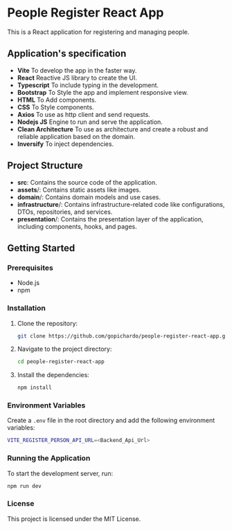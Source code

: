 # People Register React App

This is a React application for registering and managing people.

## Application's specification
- **Vite** To develop the app in the faster way.
- **React** Reactive JS library to create the UI.
- **Typescript** To include typing in the development.
- **Bootstrap** To Style the app and implement responsive view.
- **HTML** To Add components.
- **CSS** To Style components.
- **Axios** To use as http client and send requests.
- **Nodejs JS** Engine to run and serve the application.
- **Clean Architecture** To use as architecture and create a robust and reliable application based on the domain.
- **Inversify** To inject dependencies.

## Project Structure
- **src**: Contains the source code of the application.
- **assets**/: Contains static assets like images.
- **domain**/: Contains domain models and use cases.
- **infrastructure**/: Contains infrastructure-related code like configurations, DTOs, repositories, and services.
- **presentation**/: Contains the presentation layer of the application, including components, hooks, and pages.

## Getting Started

### Prerequisites
- Node.js
- npm

### Installation
1. Clone the repository:
    ```sh
    git clone https://github.com/gopichardo/people-register-react-app.git
    ```
2. Navigate to the project directory:
    ```sh
    cd people-register-react-app
    ```
3. Install the dependencies:
    ```sh
    npm install
    ```
### Environment Variables
Create a `.env` file in the root directory and add the following environment variables:
```sh
VITE_REGISTER_PERSON_API_URL=<Backend_Api_Url>

```
### Running the Application
To start the development server, run:
```sh
npm run dev
```
### License
This project is licensed under the MIT License.